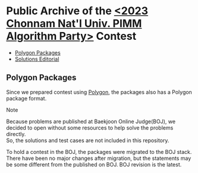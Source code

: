 # Public Archive of the [<2023 Chonnam Nat'l Univ. PIMM Algorithm Party>](https://www.acmicpc.net/contest/view/1095) Contest

- [Polygon Packages](/polygon-packages)
- [Solutions Editorial](/solutions-editorial)

## Polygon Packages
Since we prepared contest using [Polygon](https://polygon.codeforces.com/), the packages also has a Polygon package format.  

> [!NOTE]  
> Because problems are published at Baekjoon Online Judge(BOJ), we decided to open without some resources to help solve the problems directly.  
> So, the solutions and test cases are not included in this repository.  

To hold a contest in the BOJ, the packages were migrated to the BOJ stack.  
There have been no major changes after migration, but the statements may be some different from the published on BOJ. BOJ revision is the latest.
